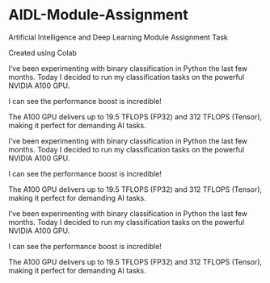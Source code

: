 # AIDL-Module-Assignment
Artificial Intelligence and Deep Learning Module Assignment Task 


Created using Colab

I’ve been experimenting with binary classification in Python the last few months. Today I decided to run my classification tasks on the powerful NVIDIA A100 GPU.

I can see the performance boost is incredible!

The A100 GPU delivers up to 19.5 TFLOPS (FP32) and 312 TFLOPS (Tensor), making it perfect for demanding AI tasks.

I’ve been experimenting with binary classification in Python the last few months. Today I decided to run my classification tasks on the powerful NVIDIA A100 GPU.

I can see the performance boost is incredible!

The A100 GPU delivers up to 19.5 TFLOPS (FP32) and 312 TFLOPS (Tensor), making it perfect for demanding AI tasks.

I’ve been experimenting with binary classification in Python the last few months. Today I decided to run my classification tasks on the powerful NVIDIA A100 GPU.

I can see the performance boost is incredible!

The A100 GPU delivers up to 19.5 TFLOPS (FP32) and 312 TFLOPS (Tensor), making it perfect for demanding AI tasks.
